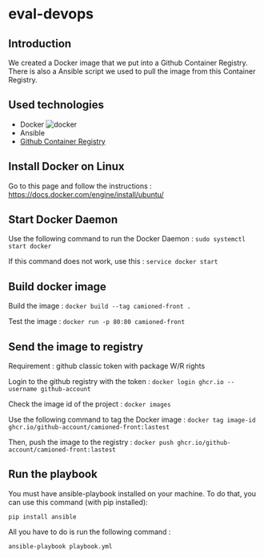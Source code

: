 # eval-devops

## Introduction
We created a Docker image that we put into a Github Container Registry. 
There is also a Ansible script we used to pull the image from this Container Registry.

## Used technologies

* Docker ![docker](https://user-images.githubusercontent.com/75745971/213444827-34c9cb87-167a-46cf-a66d-44820f81d6e6.png)
* Ansible
* [Github Container Registry](https://ghcr.io)

## Install Docker on Linux

Go to this page and follow the instructions :
https://docs.docker.com/engine/install/ubuntu/

## Start Docker Daemon 
Use the following command to run the Docker Daemon :
`sudo systemctl start docker`

If this command does not work, use this :
`service docker start`

## Build docker image

Build the image : `docker build --tag camioned-front .`

Test the image : `docker run -p 80:80 camioned-front`

## Send the image to registry
Requirement : github classic token with package W/R rights

Login to the github registry with the token : 
`docker login ghcr.io --username github-account`

Check the image id of the project : `docker images`

Use the following command to tag the Docker image : `docker tag image-id ghcr.io/github-account/camioned-front:lastest`


Then, push the image to the registry :
`docker push ghcr.io/github-account/camioned-front:lastest`

## Run the playbook

You must have ansible-playbook installed on your machine.
To do that, you can use this command (with pip installed): 

`pip install ansible`

All you have to do is run the following command : 

`ansible-playbook playbook.yml`
